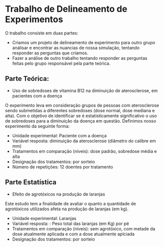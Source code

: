# Trabalho de Delineamento de Experimentos

O trabalho consiste em duas partes: 
   - Criamos um projeto de delineamento de experimento para outro grupo análisar e encontrar as nuancias de nossa simulação, tentando responder as perguntas que criamos. 
   - Fazer a análise de outro trabalho tentando responder as perguntas feitas pelo grupo responsável pela parte teórica.

## Parte Teórica:

   - Uso de sobredoses de vitamina B12 na diminuição de aterosclerose, em pacientes com a doença 
    
  O experimento leva em consideração grupos de pessoas com aterosclerose sendo submetidas a diferentes sobredoses (dose normal, dose mediana e alta).  Com o objetivo de identificar se é estatisticamente significativo o uso de sobredoses para a diminuição da doença em questão. Definimos nosso experimento da seguinte forma:

  - Unidade experimental: Paciente com a doença
  - Variável resposta: diminuição da aterosclerose (diâmetro do calibre em mm)
  - Tratamentos em comparação (níveis): dose padrão, sobredose média e alta
  - Designação dos tratamentos: por sorteio
  - Número de repetições: 12 doentes por tratamento
  
  
## Parte Estatística

   - Efeito de agrotóxicos na produção de laranjas

Este estudo tem a finalidade de avaliar o quanto a quantidade de agrotóxicos utilizados afeta na produção de laranjas (em kg).

  - Unidade experimental: Laranjas
  - Variável resposta: : Peso total das laranjas (em Kg) por pé
  - Tratamentos em comparação (níveis): sem agrotóxico, com metade da dose atualmente aplicada e  com a dose atualmente aplciada
  - Designação dos tratamentos: por sorteio
  
